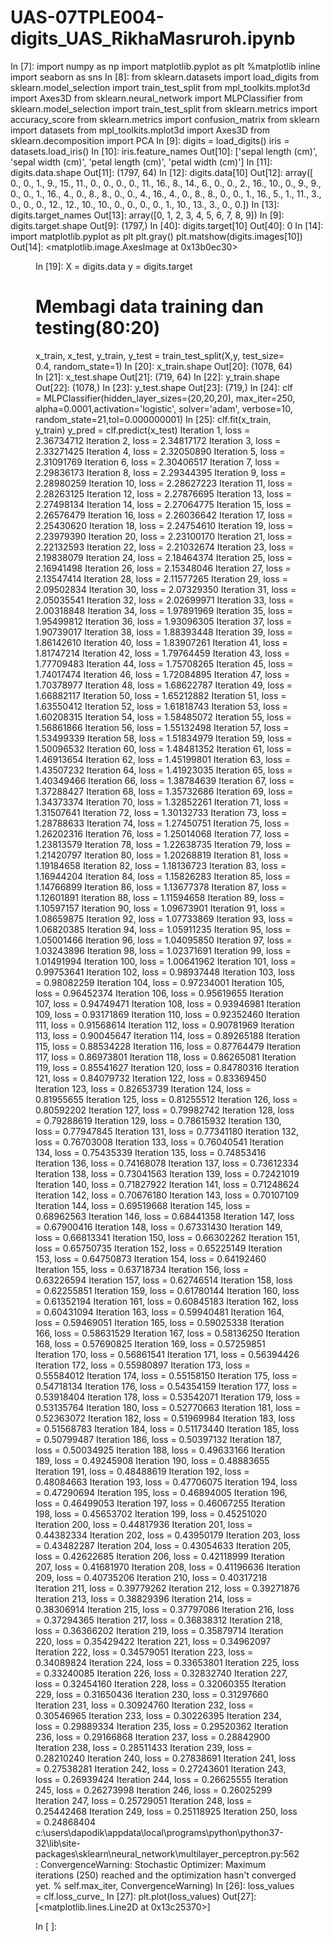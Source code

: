 # UAS-07TPLE004-digits_UAS_RikhaMasruroh.ipynb

In [7]:
import numpy as np
import matplotlib.pyplot as plt
%matplotlib inline 
import seaborn as sns
In [8]:
from sklearn.datasets import load_digits
from sklearn.model_selection import train_test_split
from mpl_toolkits.mplot3d import Axes3D
from sklearn.neural_network import MLPClassifier
from sklearn.model_selection import train_test_split
from sklearn.metrics import accuracy_score
from sklearn.metrics import confusion_matrix
from sklearn import datasets
from mpl_toolkits.mplot3d import Axes3D
from sklearn.decomposition import PCA
In [9]:
digits = load_digits()
iris = datasets.load_iris()
In [10]:
iris.feature_names
Out[10]:
['sepal length (cm)',
 'sepal width (cm)',
 'petal length (cm)',
 'petal width (cm)']
In [11]:
digits.data.shape
Out[11]:
(1797, 64)
In [12]:
digits.data[10]
Out[12]:
array([ 0.,  0.,  1.,  9., 15., 11.,  0.,  0.,  0.,  0., 11., 16.,  8.,
       14.,  6.,  0.,  0.,  2., 16., 10.,  0.,  9.,  9.,  0.,  0.,  1.,
       16.,  4.,  0.,  8.,  8.,  0.,  0.,  4., 16.,  4.,  0.,  8.,  8.,
        0.,  0.,  1., 16.,  5.,  1., 11.,  3.,  0.,  0.,  0., 12., 12.,
       10., 10.,  0.,  0.,  0.,  0.,  1., 10., 13.,  3.,  0.,  0.])
In [13]:
digits.target_names
Out[13]:
array([0, 1, 2, 3, 4, 5, 6, 7, 8, 9])
In [9]:
digits.target.shape
Out[9]:
(1797,)
In [40]:
digits.target[10]
Out[40]:
0
In [14]:
import matplotlib.pyplot as plt 
plt.gray() 
plt.matshow(digits.images[10])
Out[14]:
<matplotlib.image.AxesImage at 0x13b0ec30>
<Figure size 432x288 with 0 Axes>

In [19]:
X = digits.data
y = digits.target
# Membagi data training dan testing(80:20)
x_train, x_test, y_train, y_test = train_test_split(X,y, test_size= 0.4, random_state=1)
In [20]:
x_train.shape
Out[20]:
(1078, 64)
In [21]:
x_test.shape
Out[21]:
(719, 64)
In [22]:
y_train.shape
Out[22]:
(1078,)
In [23]:
y_test.shape
Out[23]:
(719,)
In [24]:
clf = MLPClassifier(hidden_layer_sizes=(20,20,20),  max_iter=250, alpha=0.0001,activation='logistic',
                     solver='adam', verbose=10,  random_state=21,tol=0.000000001)
In [25]:
clf.fit(x_train, y_train)
y_pred = clf.predict(x_test)
Iteration 1, loss = 2.36734712
Iteration 2, loss = 2.34817172
Iteration 3, loss = 2.33271425
Iteration 4, loss = 2.32050890
Iteration 5, loss = 2.31091769
Iteration 6, loss = 2.30406517
Iteration 7, loss = 2.29836173
Iteration 8, loss = 2.29344395
Iteration 9, loss = 2.28980259
Iteration 10, loss = 2.28627223
Iteration 11, loss = 2.28263125
Iteration 12, loss = 2.27876695
Iteration 13, loss = 2.27498134
Iteration 14, loss = 2.27064775
Iteration 15, loss = 2.26576479
Iteration 16, loss = 2.26036642
Iteration 17, loss = 2.25430620
Iteration 18, loss = 2.24754610
Iteration 19, loss = 2.23979390
Iteration 20, loss = 2.23100170
Iteration 21, loss = 2.22132593
Iteration 22, loss = 2.21032674
Iteration 23, loss = 2.19838079
Iteration 24, loss = 2.18464374
Iteration 25, loss = 2.16941498
Iteration 26, loss = 2.15348046
Iteration 27, loss = 2.13547414
Iteration 28, loss = 2.11577265
Iteration 29, loss = 2.09502834
Iteration 30, loss = 2.07329350
Iteration 31, loss = 2.05035541
Iteration 32, loss = 2.02699971
Iteration 33, loss = 2.00318848
Iteration 34, loss = 1.97891969
Iteration 35, loss = 1.95499812
Iteration 36, loss = 1.93096305
Iteration 37, loss = 1.90739017
Iteration 38, loss = 1.88393448
Iteration 39, loss = 1.86142610
Iteration 40, loss = 1.83907261
Iteration 41, loss = 1.81747214
Iteration 42, loss = 1.79764459
Iteration 43, loss = 1.77709483
Iteration 44, loss = 1.75708265
Iteration 45, loss = 1.74017474
Iteration 46, loss = 1.72084895
Iteration 47, loss = 1.70378977
Iteration 48, loss = 1.68622787
Iteration 49, loss = 1.66882117
Iteration 50, loss = 1.65212882
Iteration 51, loss = 1.63550412
Iteration 52, loss = 1.61818743
Iteration 53, loss = 1.60208315
Iteration 54, loss = 1.58485072
Iteration 55, loss = 1.56861866
Iteration 56, loss = 1.55132498
Iteration 57, loss = 1.53499339
Iteration 58, loss = 1.51834979
Iteration 59, loss = 1.50096532
Iteration 60, loss = 1.48481352
Iteration 61, loss = 1.46913654
Iteration 62, loss = 1.45199801
Iteration 63, loss = 1.43507232
Iteration 64, loss = 1.41923035
Iteration 65, loss = 1.40349466
Iteration 66, loss = 1.38784639
Iteration 67, loss = 1.37288427
Iteration 68, loss = 1.35732686
Iteration 69, loss = 1.34373374
Iteration 70, loss = 1.32852261
Iteration 71, loss = 1.31507641
Iteration 72, loss = 1.30132733
Iteration 73, loss = 1.28788633
Iteration 74, loss = 1.27450751
Iteration 75, loss = 1.26202316
Iteration 76, loss = 1.25014068
Iteration 77, loss = 1.23813579
Iteration 78, loss = 1.22638735
Iteration 79, loss = 1.21420797
Iteration 80, loss = 1.20268819
Iteration 81, loss = 1.19184658
Iteration 82, loss = 1.18136723
Iteration 83, loss = 1.16944204
Iteration 84, loss = 1.15826283
Iteration 85, loss = 1.14766899
Iteration 86, loss = 1.13677378
Iteration 87, loss = 1.12601891
Iteration 88, loss = 1.11594658
Iteration 89, loss = 1.10597157
Iteration 90, loss = 1.09673901
Iteration 91, loss = 1.08659875
Iteration 92, loss = 1.07733869
Iteration 93, loss = 1.06820385
Iteration 94, loss = 1.05911235
Iteration 95, loss = 1.05001466
Iteration 96, loss = 1.04095850
Iteration 97, loss = 1.03243896
Iteration 98, loss = 1.02371691
Iteration 99, loss = 1.01491994
Iteration 100, loss = 1.00641962
Iteration 101, loss = 0.99753641
Iteration 102, loss = 0.98937448
Iteration 103, loss = 0.98082259
Iteration 104, loss = 0.97234001
Iteration 105, loss = 0.96452374
Iteration 106, loss = 0.95619655
Iteration 107, loss = 0.94749471
Iteration 108, loss = 0.93946981
Iteration 109, loss = 0.93171869
Iteration 110, loss = 0.92352460
Iteration 111, loss = 0.91568614
Iteration 112, loss = 0.90781969
Iteration 113, loss = 0.90045647
Iteration 114, loss = 0.89265188
Iteration 115, loss = 0.88534228
Iteration 116, loss = 0.87764479
Iteration 117, loss = 0.86973801
Iteration 118, loss = 0.86265081
Iteration 119, loss = 0.85541627
Iteration 120, loss = 0.84780316
Iteration 121, loss = 0.84079732
Iteration 122, loss = 0.83369450
Iteration 123, loss = 0.82653739
Iteration 124, loss = 0.81955655
Iteration 125, loss = 0.81255512
Iteration 126, loss = 0.80592202
Iteration 127, loss = 0.79982742
Iteration 128, loss = 0.79288619
Iteration 129, loss = 0.78615932
Iteration 130, loss = 0.77947845
Iteration 131, loss = 0.77341180
Iteration 132, loss = 0.76703008
Iteration 133, loss = 0.76040541
Iteration 134, loss = 0.75435339
Iteration 135, loss = 0.74853416
Iteration 136, loss = 0.74168078
Iteration 137, loss = 0.73612334
Iteration 138, loss = 0.73041563
Iteration 139, loss = 0.72421019
Iteration 140, loss = 0.71827922
Iteration 141, loss = 0.71248624
Iteration 142, loss = 0.70676180
Iteration 143, loss = 0.70107109
Iteration 144, loss = 0.69519668
Iteration 145, loss = 0.68962563
Iteration 146, loss = 0.68441358
Iteration 147, loss = 0.67900416
Iteration 148, loss = 0.67331430
Iteration 149, loss = 0.66813341
Iteration 150, loss = 0.66302262
Iteration 151, loss = 0.65750735
Iteration 152, loss = 0.65225149
Iteration 153, loss = 0.64750873
Iteration 154, loss = 0.64192460
Iteration 155, loss = 0.63718734
Iteration 156, loss = 0.63226594
Iteration 157, loss = 0.62746514
Iteration 158, loss = 0.62255851
Iteration 159, loss = 0.61780144
Iteration 160, loss = 0.61352194
Iteration 161, loss = 0.60845183
Iteration 162, loss = 0.60431094
Iteration 163, loss = 0.59940481
Iteration 164, loss = 0.59469051
Iteration 165, loss = 0.59025338
Iteration 166, loss = 0.58631529
Iteration 167, loss = 0.58136250
Iteration 168, loss = 0.57690825
Iteration 169, loss = 0.57259851
Iteration 170, loss = 0.56861541
Iteration 171, loss = 0.56394426
Iteration 172, loss = 0.55980897
Iteration 173, loss = 0.55584012
Iteration 174, loss = 0.55158150
Iteration 175, loss = 0.54718134
Iteration 176, loss = 0.54354159
Iteration 177, loss = 0.53918404
Iteration 178, loss = 0.53542071
Iteration 179, loss = 0.53135764
Iteration 180, loss = 0.52770663
Iteration 181, loss = 0.52363072
Iteration 182, loss = 0.51969984
Iteration 183, loss = 0.51568783
Iteration 184, loss = 0.51173440
Iteration 185, loss = 0.50799487
Iteration 186, loss = 0.50397132
Iteration 187, loss = 0.50034925
Iteration 188, loss = 0.49633166
Iteration 189, loss = 0.49245908
Iteration 190, loss = 0.48883655
Iteration 191, loss = 0.48488619
Iteration 192, loss = 0.48084663
Iteration 193, loss = 0.47706075
Iteration 194, loss = 0.47290694
Iteration 195, loss = 0.46894005
Iteration 196, loss = 0.46499053
Iteration 197, loss = 0.46067255
Iteration 198, loss = 0.45653702
Iteration 199, loss = 0.45251020
Iteration 200, loss = 0.44817936
Iteration 201, loss = 0.44382334
Iteration 202, loss = 0.43950179
Iteration 203, loss = 0.43482287
Iteration 204, loss = 0.43054633
Iteration 205, loss = 0.42622685
Iteration 206, loss = 0.42118999
Iteration 207, loss = 0.41681970
Iteration 208, loss = 0.41196636
Iteration 209, loss = 0.40735206
Iteration 210, loss = 0.40317218
Iteration 211, loss = 0.39779262
Iteration 212, loss = 0.39271876
Iteration 213, loss = 0.38829396
Iteration 214, loss = 0.38306914
Iteration 215, loss = 0.37797086
Iteration 216, loss = 0.37294365
Iteration 217, loss = 0.36838312
Iteration 218, loss = 0.36366202
Iteration 219, loss = 0.35879714
Iteration 220, loss = 0.35429422
Iteration 221, loss = 0.34962097
Iteration 222, loss = 0.34579051
Iteration 223, loss = 0.34089824
Iteration 224, loss = 0.33653801
Iteration 225, loss = 0.33240085
Iteration 226, loss = 0.32832740
Iteration 227, loss = 0.32454160
Iteration 228, loss = 0.32060355
Iteration 229, loss = 0.31650436
Iteration 230, loss = 0.31297660
Iteration 231, loss = 0.30924760
Iteration 232, loss = 0.30546965
Iteration 233, loss = 0.30226395
Iteration 234, loss = 0.29889334
Iteration 235, loss = 0.29520362
Iteration 236, loss = 0.29166868
Iteration 237, loss = 0.28842900
Iteration 238, loss = 0.28511433
Iteration 239, loss = 0.28210240
Iteration 240, loss = 0.27838691
Iteration 241, loss = 0.27538281
Iteration 242, loss = 0.27243601
Iteration 243, loss = 0.26939424
Iteration 244, loss = 0.26625555
Iteration 245, loss = 0.26273998
Iteration 246, loss = 0.26025299
Iteration 247, loss = 0.25729051
Iteration 248, loss = 0.25442468
Iteration 249, loss = 0.25118925
Iteration 250, loss = 0.24868404
c:\users\dapodik\appdata\local\programs\python\python37-32\lib\site-packages\sklearn\neural_network\multilayer_perceptron.py:562: ConvergenceWarning: Stochastic Optimizer: Maximum iterations (250) reached and the optimization hasn't converged yet.
  % self.max_iter, ConvergenceWarning)
In [26]:
loss_values = clf.loss_curve_
In [27]:
plt.plot(loss_values)
Out[27]:
[<matplotlib.lines.Line2D at 0x13c25370>]

In [ ]:
